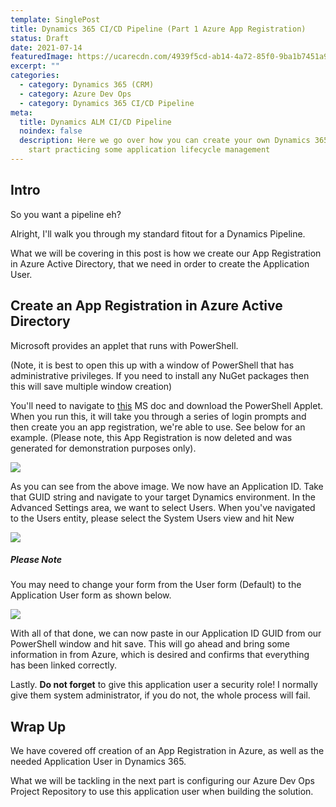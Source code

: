 ```yaml
---
template: SinglePost
title: Dynamics 365 CI/CD Pipeline (Part 1 Azure App Registration)
status: Draft
date: 2021-07-14
featuredImage: https://ucarecdn.com/4939f5cd-ab14-4a72-85f0-9ba1b7451a99/
excerpt: ""
categories:
  - category: Dynamics 365 (CRM)
  - category: Azure Dev Ops
  - category: Dynamics 365 CI/CD Pipeline
meta:
  title: Dynamics ALM CI/CD Pipeline
  noindex: false
  description: Here we go over how you can create your own Dynamics 365 CI/CD and
    start practicing some application lifecycle management
---
```

## Intro

So you want a pipeline eh? 

Alright, I'll walk you through my standard fitout for a Dynamics Pipeline. 

What we will be covering in this post is how we create our App Registration in Azure Active Directory, that we need in order to create the Application User.

## Create an App Registration in Azure Active Directory

Microsoft provides an applet that runs with PowerShell. 

(Note, it is best to open this up with a window of PowerShell that has administrative privileges. If you need to install any NuGet packages then this will save multiple window creation)

You'll need to navigate to [this](https://docs.microsoft.com/en-us/power-platform/alm/devops-build-tools#configure-service-connections-using-a-service-principal) MS doc and download the PowerShell Applet. When you run this, it will take you through a series of login prompts and then create you an app registration, we're able to use. See below for an example. (Please note, this App Registration is now deleted and was generated for demonstration purposes only).

![](https://ucarecdn.com/ce50bd9e-9842-4765-a2a6-64809b4fc748/)

As you can see from the above image. We now have an Application ID. Take that GUID string and navigate to your target Dynamics environment. In the Advanced Settings area, we want to select Users. When you've navigated to the Users entity, please select the System Users view and hit New

![](https://ucarecdn.com/aa012ad5-804b-42da-9c7b-5148f219d6e1/)

##### Please Note

You may need to change your form from the User form (Default) to the Application User form as shown below. 

![](https://ucarecdn.com/8510971b-6458-453e-bd8a-2a6f45a077fe/)

With all of that done, we can now paste in our Application ID GUID from our PowerShell window and hit save. This will go ahead and bring some information in from Azure, which is desired and confirms that everything has been linked correctly. 

Lastly. **Do not forget** to give this application user a security role! I normally give them system administrator, if you do not, the whole process will fail.



## Wrap Up

We have covered off creation of an App Registration in Azure, as well as the needed Application User in Dynamics 365. 

What we will be tackling in the next part is configuring our Azure Dev Ops Project Repository to use this application user when building the solution.